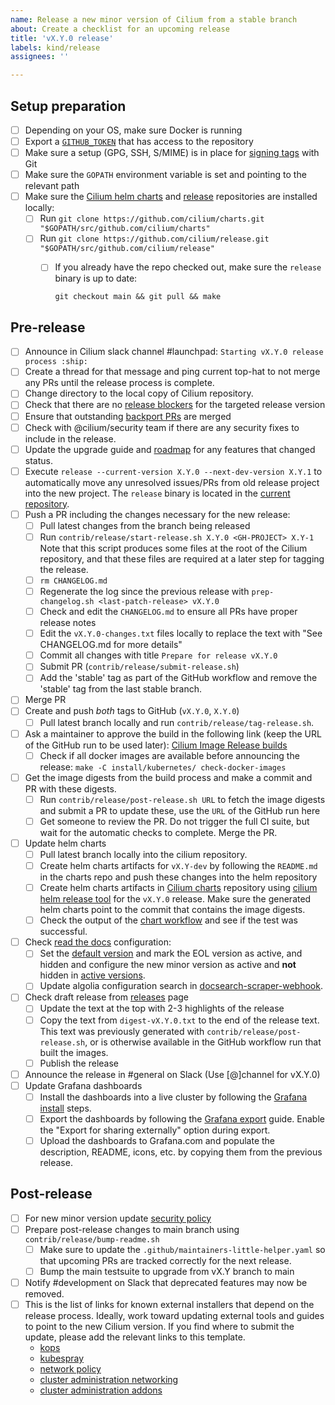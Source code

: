 ```yaml
---
name: Release a new minor version of Cilium from a stable branch
about: Create a checklist for an upcoming release
title: 'vX.Y.0 release'
labels: kind/release
assignees: ''

---
```


## Setup preparation

- [ ] Depending on your OS, make sure Docker is running
- [ ] Export a [`GITHUB_TOKEN`](https://github.com/settings/tokens/new?description=Cilium%20Release%20Script&scopes=write:org,public_repo) that has access to the repository
- [ ] Make sure a setup (GPG, SSH, S/MIME) is in place for [signing tags] with Git
- [ ] Make sure the `GOPATH` environment variable is set and pointing to the relevant path
- [ ] Make sure the [Cilium helm charts][Cilium charts] and [release][Cilium release-notes tool] repositories are installed locally:
  - [ ] Run `git clone https://github.com/cilium/charts.git "$GOPATH/src/github.com/cilium/charts"`
  - [ ] Run `git clone https://github.com/cilium/release.git "$GOPATH/src/github.com/cilium/release"`
    - [ ] If you already have the repo checked out, make sure the `release` binary is up to date:

          git checkout main && git pull && make

## Pre-release

- [ ] Announce in Cilium slack channel #launchpad: `Starting vX.Y.0 release process :ship:`
- [ ] Create a thread for that message and ping current top-hat to not merge any
      PRs until the release process is complete.
- [ ] Change directory to the local copy of Cilium repository.
- [ ] Check that there are no [release blockers] for the targeted release version
- [ ] Ensure that outstanding [backport PRs] are merged
- [ ] Check with @cilium/security team if there are any security fixes to include
      in the release.
- [ ] Update the upgrade guide and [roadmap](https://github.com/cilium/cilium/blob/main/Documentation/community/roadmap.rst) for any features that changed status.
- [ ] Execute `release --current-version X.Y.0 --next-dev-version X.Y.1` to
      automatically move any unresolved issues/PRs from old release project
      into the new project. The `release` binary is located in the
      [current repository][Cilium release-notes tool].
- [ ] Push a PR including the changes necessary for the new release:
  - [ ] Pull latest changes from the branch being released
  - [ ] Run `contrib/release/start-release.sh X.Y.0 <GH-PROJECT> X.Y-1`
        Note that this script produces some files at the root of the Cilium
        repository, and that these files are required at a later step for
        tagging the release.
  - [ ] `rm CHANGELOG.md`
  - [ ] Regenerate the log since the previous release with `prep-changelog.sh <last-patch-release> vX.Y.0`
  - [ ] Check and edit the `CHANGELOG.md` to ensure all PRs have proper release notes
  - [ ] Edit the `vX.Y.0-changes.txt` files locally to replace the text with "See CHANGELOG.md for more details"
  - [ ] Commit all changes with title `Prepare for release vX.Y.0`
  - [ ] Submit PR (`contrib/release/submit-release.sh`)
  - [ ] Add the 'stable' tag as part of the GitHub workflow and remove the
        'stable' tag from the last stable branch.
- [ ] Merge PR
- [ ] Create and push *both* tags to GitHub (`vX.Y.0`, `X.Y.0`)
  - [ ] Pull latest branch locally and run `contrib/release/tag-release.sh`.
- [ ] Ask a maintainer to approve the build in the following link (keep the URL
      of the GitHub run to be used later):
      [Cilium Image Release builds](https://github.com/cilium/cilium/actions?query=workflow:%22Image+Release+Build%22)
  - [ ] Check if all docker images are available before announcing the release:
        `make -C install/kubernetes/ check-docker-images`
- [ ] Get the image digests from the build process and make a commit and PR with
      these digests.
  - [ ] Run `contrib/release/post-release.sh URL` to fetch the image
        digests and submit a PR to update these, use the `URL` of the GitHub
        run here
  - [ ] Get someone to review the PR. Do not trigger the full CI suite, but
        wait for the automatic checks to complete. Merge the PR.
- [ ] Update helm charts
  - [ ] Pull latest branch locally into the cilium repository.
  - [ ] Create helm charts artifacts for `vX.Y-dev` by following the
      `README.md` in the charts repo and push these changes into the
        helm repository
  - [ ] Create helm charts artifacts in [Cilium charts] repository using
        [cilium helm release tool] for the `vX.Y.0` release. Make sure the
        generated helm charts point to the commit that contains the image
        digests.
  - [ ] Check the output of the [chart workflow] and see if the test was
        successful.
- [ ] Check [read the docs] configuration:
    - [ ] Set the [default version] and mark the EOL version as active, and
          hidden and configure the new minor version as active and **not**
          hidden in [active versions].
    - [ ] Update algolia configuration search in [docsearch-scraper-webhook].
- [ ] Check draft release from [releases] page
  - [ ] Update the text at the top with 2-3 highlights of the release
  - [ ] Copy the text from `digest-vX.Y.0.txt` to the end of the release text.
        This text was previously generated with
        `contrib/release/post-release.sh`, or is otherwise available in the
        GitHub workflow run that built the images.
  - [ ] Publish the release
- [ ] Announce the release in #general on Slack (Use [@]channel for vX.Y.0)
- [ ] Update Grafana dashboards
  - [ ] Install the dashboards into a live cluster by following the
        [Grafana install] steps.
  - [ ] Export the dashboards by following the [Grafana export] guide.
        Enable the "Export for sharing externally" option during export.
  - [ ] Upload the dashboards to Grafana.com and populate the description,
        README, icons, etc. by copying them from the previous release.

## Post-release

- [ ] For new minor version update [security policy]
- [ ] Prepare post-release changes to main branch using `contrib/release/bump-readme.sh`
  - [ ] Make sure to update the `.github/maintainers-little-helper.yaml` so that
        upcoming PRs are tracked correctly for the next release.
  - [ ] Bump the main testsuite to upgrade from vX.Y branch to main
- [ ] Notify #development on Slack that deprecated features may now be removed.
- [ ] This is the list of links for known external installers that depend on
      the release process. Ideally, work toward updating external tools and
      guides to point to the new Cilium version. If you find where to submit
      the update, please add the relevant links to this template.
  - [kops]
  - [kubespray]
  - [network policy]
  - [cluster administration networking]
  - [cluster administration addons]


[signing tags]: https://docs.github.com/en/authentication/managing-commit-signature-verification/signing-tags
[release blockers]: https://github.com/cilium/cilium/labels/release-blocker%2FX.Y
[backport PRs]: https://github.com/cilium/cilium/pulls?q=is%3Aopen+is%3Apr+label%3Abackport%2FX.Y
[Cilium release-notes tool]: https://github.com/cilium/release
[Cilium charts]: https://github.com/cilium/charts
[releases]: https://github.com/cilium/cilium/releases
[kops]: https://github.com/kubernetes/kops/
[kubespray]: https://github.com/kubernetes-sigs/kubespray/
[cilium helm release tool]: https://github.com/cilium/charts/blob/master/prepare_artifacts.sh
[cilium-runtime images]: https://quay.io/repository/cilium/cilium-runtime
[read the docs]: https://readthedocs.org/projects/cilium/
[active versions]: https://readthedocs.org/projects/cilium/versions/
[default version]: https://readthedocs.org/dashboard/cilium/advanced/
[docsearch-scraper-webhook]: https://github.com/cilium/docsearch-scraper-webhook
[security policy]: https://github.com/cilium/cilium/security/policy
[network policy]: https://kubernetes.io/docs/tasks/administer-cluster/network-policy-provider/cilium-network-policy/
[cluster administration networking]: https://kubernetes.io/docs/concepts/cluster-administration/networking/
[cluster administration addons]: https://kubernetes.io/docs/concepts/cluster-administration/addons/
[chart workflow]: https://github.com/cilium/charts/actions/workflows/conformance-gke.yaml
[Grafana install]: https://docs.cilium.io/en/stable/gettingstarted/grafana/#install-metrics
[Grafana export]: https://grafana.com/docs/grafana/latest/dashboards/export-import/
